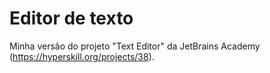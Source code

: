 ﻿# Editor de texto

Minha versão do projeto "Text Editor" da JetBrains Academy (https://hyperskill.org/projects/38).
